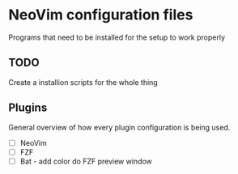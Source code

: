# NeoVim configuration files

Programs that need to be installed for the setup to work properly

## TODO

Create a installion scripts for the whole thing

## Plugins

General overview of how every plugin configuration is being used.
 - [ ] NeoVim
 - [ ] FZF
 - [ ] Bat - add color do FZF preview window
